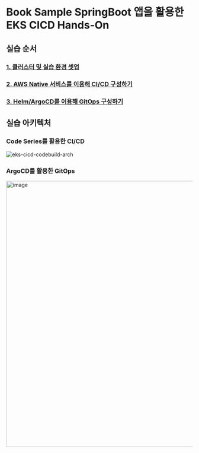 # Book Sample SpringBoot 앱을 활용한 EKS CICD Hands-On

## 실습 순서
### [1. 클러스터 및 실습 환경 셋업](./docs/1.Setup.md)

### [2. AWS Native 서비스를 이용해 CI/CD 구성하기](docs/2.AWS_Native_CICD.md)

### [3. Helm/ArgoCD를 이용해 GitOps 구성하기](docs/3.Helm_ArgoCD.md)

## 실습 아키텍처

### Code Series를 활용한 CI/CD
![eks-cicd-codebuild-arch](https://user-images.githubusercontent.com/47220755/153075744-08a278fa-8c38-4864-af7b-191cfc1f2f7b.jpg)


### ArgoCD를 활용한 GitOps
<img width="717" alt="image" src="https://github.com/koDaegon/book-sample/assets/47220755/31a420f1-c4df-486b-b955-77a9bb81197f">


